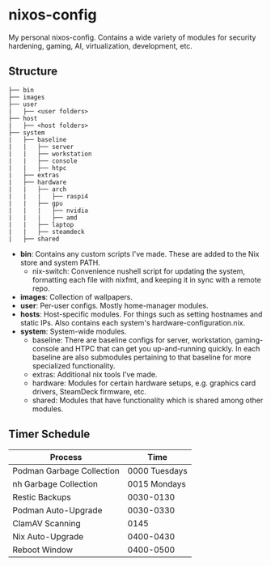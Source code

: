 # nixos-config

My personal nixos-config. Contains a wide variety of modules for security hardening, gaming, AI,
virtualization, development, etc.

## Structure

```
├── bin
├── images
├── user
|   ├── <user folders>
├── host
|   ├── <host folders>
├── system
|   ├── baseline
|   |   ├── server
|   |   ├── workstation
|   |   ├── console
|   |   ├── htpc
|   ├── extras
|   ├── hardware
|   |   ├── arch
|   |   |   ├── raspi4
|   |   ├── gpu
|   |   |   ├── nvidia
|   |   |   ├── amd
|   |   ├── laptop
|   |   ├── steamdeck
|   ├── shared
```

- **bin**: Contains any custom scripts I've made. These are added to the Nix store and system PATH.
  - nix-switch: Convenience nushell script for updating the system, formatting each file with
    nixfmt, and keeping it in sync with a remote repo.
- **images**: Collection of wallpapers.
- **user**: Per-user configs. Mostly home-manager modules.
- **hosts**: Host-specific modules. For things such as setting hostnames and static IPs. Also
  contains each system's hardware-configuration.nix.
- **system**: System-wide modules.
  - baseline: There are baseline configs for server, workstation, gaming-console and HTPC that can
    get you up-and-running quickly. In each baseline are also submodules pertaining to that baseline
    for more specialized functionality.
  - extras: Additional nix tools I've made.
  - hardware: Modules for certain hardware setups, e.g. graphics card drivers, SteamDeck firmware,
    etc.
  - shared: Modules that have functionality which is shared among other modules.

## Timer Schedule

| Process                   | Time          |
| ------------------------- | ------------- |
| Podman Garbage Collection | 0000 Tuesdays |
| nh Garbage Collection     | 0015 Mondays  |
| Restic Backups            | 0030-0130     |
| Podman Auto-Upgrade       | 0030-0330     |
| ClamAV Scanning           | 0145          |
| Nix Auto-Upgrade          | 0400-0430     |
| Reboot Window             | 0400-0500     |

